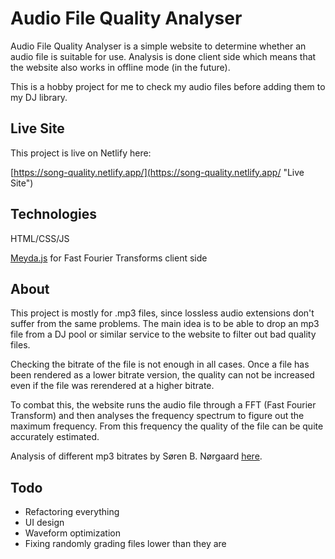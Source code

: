 # Audio File Quality Analyser

Audio File Quality Analyser is a simple website to determine whether an audio file is suitable for use. Analysis is done client side which means that the website also works in offline mode (in the future).

This is a hobby project for me to check my audio files before adding them to my DJ library.


## Live Site

This project is live on Netlify here:

[https://song-quality.netlify.app/](https://song-quality.netlify.app/ "Live Site")


## Technologies

HTML/CSS/JS

[Meyda.js](https://meyda.js.org/) for Fast Fourier Transforms client side
## About

This project is mostly for .mp3 files, since lossless audio extensions don't suffer from the same problems. The main idea is to be able to drop an mp3 file from a DJ pool or similar service to the website to filter out bad quality files.

Checking the bitrate of the file is not enough in all cases. Once a file has been rendered as a lower bitrate version, the quality can not be increased even if the file was rerendered at a higher bitrate.

To combat this, the website runs the audio file through a FFT (Fast Fourier Transform) and then analyses the frequency spectrum to figure out the maximum frequency. From this frequency the quality of the file can be quite accurately estimated.

Analysis of different mp3 bitrates by Søren B. Nørgaard [here](http://soerenbnoergaard.dk/project_mp3_comparison.html).

## Todo

- Refactoring everything
- UI design
- Waveform optimization
- Fixing randomly grading files lower than they are


